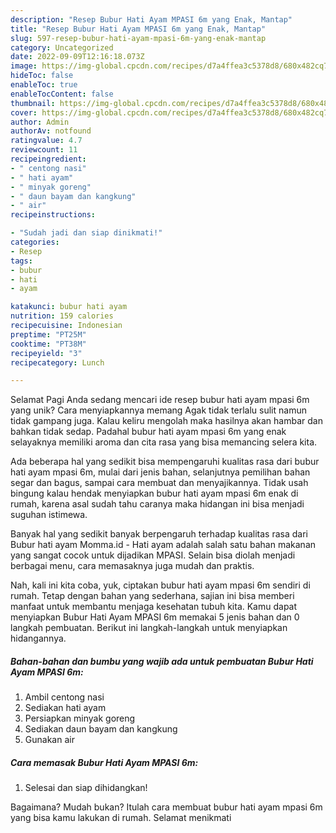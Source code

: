 ```yaml
---
description: "Resep Bubur Hati Ayam MPASI 6m yang Enak, Mantap"
title: "Resep Bubur Hati Ayam MPASI 6m yang Enak, Mantap"
slug: 597-resep-bubur-hati-ayam-mpasi-6m-yang-enak-mantap
category: Uncategorized
date: 2022-09-09T12:16:18.073Z
image: https://img-global.cpcdn.com/recipes/d7a4ffea3c5378d8/680x482cq70/bubur-hati-ayam-mpasi-6m-foto-resep-utama.jpg
hideToc: false
enableToc: true
enableTocContent: false
thumbnail: https://img-global.cpcdn.com/recipes/d7a4ffea3c5378d8/680x482cq70/bubur-hati-ayam-mpasi-6m-foto-resep-utama.jpg
cover: https://img-global.cpcdn.com/recipes/d7a4ffea3c5378d8/680x482cq70/bubur-hati-ayam-mpasi-6m-foto-resep-utama.jpg
author: Admin
authorAv: notfound
ratingvalue: 4.7
reviewcount: 11
recipeingredient:
- " centong nasi"
- " hati ayam"
- " minyak goreng"
- " daun bayam dan kangkung"
- " air"
recipeinstructions:

- "Sudah jadi dan siap dinikmati!"
categories:
- Resep
tags:
- bubur
- hati
- ayam

katakunci: bubur hati ayam 
nutrition: 159 calories
recipecuisine: Indonesian
preptime: "PT25M"
cooktime: "PT38M"
recipeyield: "3"
recipecategory: Lunch

---
```



Selamat Pagi Anda sedang mencari ide resep bubur hati ayam mpasi 6m yang unik? Cara menyiapkannya memang Agak tidak terlalu sulit namun tidak gampang juga. Kalau keliru mengolah maka hasilnya akan hambar dan bahkan tidak sedap. Padahal bubur hati ayam mpasi 6m yang enak selayaknya memiliki aroma dan cita rasa yang bisa memancing selera kita.


Ada beberapa hal yang sedikit bisa mempengaruhi kualitas rasa dari bubur hati ayam mpasi 6m, mulai dari jenis bahan, selanjutnya pemilihan bahan segar dan bagus, sampai cara membuat dan menyajikannya. Tidak usah bingung kalau hendak menyiapkan bubur hati ayam mpasi 6m enak di rumah, karena asal sudah tahu caranya maka hidangan ini bisa menjadi suguhan istimewa.

Banyak hal yang sedikit banyak berpengaruh terhadap kualitas rasa dari Bubur hati ayam Momma.id - Hati ayam adalah salah satu bahan makanan yang sangat cocok untuk dijadikan MPASI. Selain bisa diolah menjadi berbagai menu, cara memasaknya juga mudah dan praktis.


Nah, kali ini kita coba, yuk, ciptakan bubur hati ayam mpasi 6m sendiri di rumah. Tetap dengan bahan yang sederhana, sajian ini bisa memberi manfaat untuk membantu menjaga kesehatan tubuh kita. Kamu dapat menyiapkan Bubur Hati Ayam MPASI 6m memakai 5 jenis bahan dan 0 langkah pembuatan. Berikut ini langkah-langkah untuk menyiapkan hidangannya.

<!--inarticleads1-->

##### Bahan-bahan dan bumbu yang wajib ada untuk pembuatan Bubur Hati Ayam MPASI 6m:

1. Ambil  centong nasi
1. Sediakan  hati ayam
1. Persiapkan  minyak goreng
1. Sediakan  daun bayam dan kangkung
1. Gunakan  air




<!--inarticleads2-->

##### Cara memasak Bubur Hati Ayam MPASI 6m:


1. Selesai dan siap dihidangkan!



Bagaimana? Mudah bukan? Itulah cara membuat bubur hati ayam mpasi 6m yang bisa kamu lakukan di rumah. Selamat menikmati
